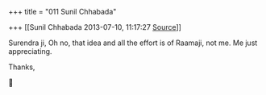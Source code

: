 +++
title = "011 Sunil Chhabada"

+++
[[Sunil Chhabada	2013-07-10, 11:17:27 [Source](https://groups.google.com/g/samskrita/c/Ur6lpPYtxXM)]]



Surendra ji, Oh no, that idea and all the effort is of Raamaji, not me. Me just appreciating.

  

Thanks,



